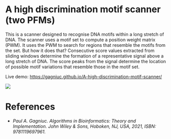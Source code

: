 # A high discrimination motif scanner (two PFMs)

This is a scanner designed to recognise DNA motifs within a long stretch of DNA. The scanner uses a motif set to compute a position weight matrix (PWM). It uses the PWM to search for regions that resemble the motifs from the set. But how it does that? Consecutive score values extracted from sliding windows determine the formation of a representative signal above a long stretch of DNA. The score peaks from the signal determine the location of possible motif variations that resemble those in the motif set.

Live demo: https://gagniuc.github.io/A-high-discrimination-motif-scanner/

<kbd><img src="https://github.com/Gagniuc/A-high-discrimination-motif-scanner-two-PFMs-/blob/main/%5BG%5D%20A%20high%20discrimination%20motif%20scanner%20(two%20PFMs).png" /></kbd>

# References

- <i>Paul A. Gagniuc. Algorithms in Bioinformatics: Theory and Implementation. John Wiley & Sons, Hoboken, NJ, USA, 2021, ISBN: 9781119697961.</i>
